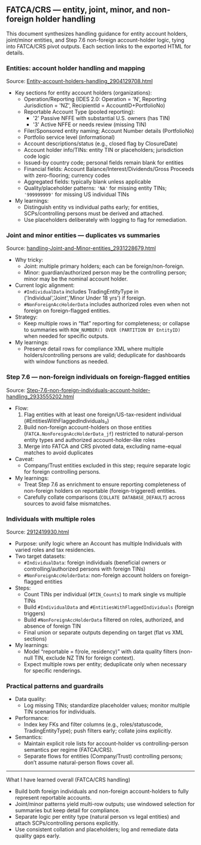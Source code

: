 ## FATCA/CRS — entity, joint, minor, and non-foreign holder handling

This document synthesizes handling guidance for entity account holders, joint/minor entities, and Step 7.6 non-foreign account-holder logic, tying into FATCA/CRS pivot outputs. Each section links to the exported HTML for details.

### Entities: account holder handling and mapping
Source: [Entity-account-holders-handling_2904129708.html](Confluence-space-export-205412.html/Entity-account-holders-handling_2904129708.html)

- Key sections for entity account holders (organizations):
  - Operation/Reporting (IDES 2.0: Operation = 'N', Reporting Jurisdiction = 'NZ', RecipientId = AccountID+PortfolioNo)
  - Reportable Account Type (pooled reporting):
    - '2' Passive NFFE with substantial U.S. owners (has TIN)
    - '3' Active NFFE or needs review (missing TIN)
  - Filer/Sponsored entity naming; Account Number details (PortfolioNo)
  - Portfolio service level (informational)
  - Account descriptions/status (e.g., closed flag by ClosureDate)
  - Account holder info/TINs: entity TIN or placeholders; jurisdiction code logic
  - Issued-by country code; personal fields remain blank for entities
  - Financial fields: Account Balance/Interest/Dividends/Gross Proceeds with zero-flooring; currency codes
  - Aggregated fields: typically blank unless applicable
  - Quality/placeholder patterns: `'NA'` for missing entity TINs; `'999999999'` for missing US individual TINs
- My learnings:
  - Distinguish entity vs individual paths early; for entities, SCPs/controlling persons must be derived and attached.
  - Use placeholders deliberately with logging to flag for remediation.

### Joint and minor entities — duplicates vs summaries
Source: [handling-Joint-and-Minor-entities_2931228679.html](Confluence-space-export-205412.html/handling-Joint-and-Minor-entities_2931228679.html)

- Why tricky:
  - Joint: multiple primary holders; each can be foreign/non-foreign.
  - Minor: guardian/authorized person may be the controlling person; minor may be the nominal account holder.
- Current logic alignment:
  - `#IndividualData` includes TradingEntityType in ('Individual','Joint','Minor Under 18 yrs') if foreign.
  - `#NonForeignAccHolderData` includes authorized roles even when not foreign on foreign-flagged entities.
- Strategy:
  - Keep multiple rows in “flat” reporting for completeness; or collapse to summaries with `ROW_NUMBER() OVER (PARTITION BY EntityID)` when needed for specific outputs.
- My learnings:
  - Preserve detail rows for compliance XML where multiple holders/controlling persons are valid; deduplicate for dashboards with window functions as needed.

### Step 7.6 — non-foreign individuals on foreign-flagged entities
Source: [Step-7.6-non-foreign-individuals-account-holder-handling_2933555202.html](Confluence-space-export-205412.html/Step-7.6-non-foreign-individuals-account-holder-handling_2933555202.html)

- Flow:
  1) Flag entities with at least one foreign/US-tax-resident individual (#EntitiesWithFlaggedIndividuals₂)
  2) Build non-foreign account-holders on those entities (`FATCA.NonForeignAccHolderData_jf`) restricted to natural-person entity types and authorized account-holder-like roles
  3) Merge into FATCA and CRS pivoted data, excluding name-equal matches to avoid duplicates
- Caveat:
  - Company/Trust entities excluded in this step; require separate logic for foreign controlling persons.
- My learnings:
  - Treat Step 7.6 as enrichment to ensure reporting completeness of non-foreign holders on reportable (foreign-triggered) entities.
  - Carefully collate comparisons (`COLLATE DATABASE_DEFAULT`) across sources to avoid false mismatches.

### Individuals with multiple roles
Source: [2912419930.html](Confluence-space-export-205412.html/2912419930.html)

- Purpose: unify logic where an Account has multiple Individuals with varied roles and tax residencies.
- Two target datasets:
  - `#IndividualData`: foreign individuals (beneficial owners or controlling/authorized persons with foreign TINs)
  - `#NonForeignAccHolderData`: non-foreign account holders on foreign-flagged entities
- Steps:
  - Count TINs per individual (`#TIN_Counts`) to mark single vs multiple TINs
  - Build `#IndividualData` and `#EntitiesWithFlaggedIndividuals` (foreign triggers)
  - Build `#NonForeignAccHolderData` filtered on roles, authorized, and absence of foreign TIN
  - Final union or separate outputs depending on target (flat vs XML sections)
- My learnings:
  - Model “reportable = f(role, residency)” with data quality filters (non-null TIN, exclude NZ TIN for foreign context).
  - Expect multiple rows per entity; deduplicate only when necessary for specific renderings.

### Practical patterns and guardrails
- Data quality:
  - Log missing TINs; standardize placeholder values; monitor multiple TIN scenarios for individuals.
- Performance:
  - Index key FKs and filter columns (e.g., roles/statuscode, TradingEntityType); push filters early; collate joins explicitly.
- Semantics:
  - Maintain explicit role lists for account-holder vs controlling-person semantics per regime (FATCA/CRS).
  - Separate flows for entities (Company/Trust) controlling persons; don’t assume natural-person flows cover all.

---

What I have learned overall (FATCA/CRS handling)
- Build both foreign individuals and non-foreign account-holders to fully represent reportable accounts.
- Joint/minor patterns yield multi-row outputs; use windowed selection for summaries but keep detail for compliance.
- Separate logic per entity type (natural person vs legal entities) and attach SCPs/controlling persons explicitly.
- Use consistent collation and placeholders; log and remediate data quality gaps early.

